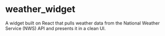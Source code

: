# weather_widget
A widget built on React that pulls weather data from the National Weather Service (NWS) API and presents it in a clean UI.
